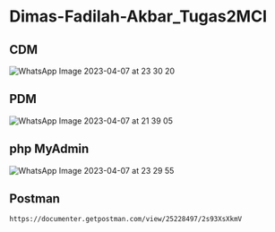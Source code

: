 # Dimas-Fadilah-Akbar_Tugas2MCI

## CDM

![WhatsApp Image 2023-04-07 at 23 30 20](https://user-images.githubusercontent.com/89715780/230708025-29763561-437f-422f-a703-359c6556499a.jpeg)

## PDM

![WhatsApp Image 2023-04-07 at 21 39 05](https://user-images.githubusercontent.com/89715780/230708010-02574169-424c-4aa1-a9b1-5bdb8a9346fd.jpeg)

## php MyAdmin

![WhatsApp Image 2023-04-07 at 23 29 55](https://user-images.githubusercontent.com/89715780/230708044-592254d4-d35d-4fe1-bae8-3851774089ae.jpeg)

## Postman

`https://documenter.getpostman.com/view/25228497/2s93XsXkmV`
